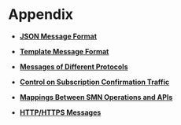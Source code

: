 # Appendix<a name="smn_ug_a0000"></a>

-   **[JSON Message Format](json-message-format.md)**  

-   **[Template Message Format](template-message-format.md)**  

-   **[Messages of Different Protocols](messages-of-different-protocols.md)**  

-   **[Control on Subscription Confirmation Traffic](control-on-subscription-confirmation-traffic.md)**  

-   **[Mappings Between SMN Operations and APIs](mappings-between-smn-operations-and-apis.md)**  

-   **[HTTP/HTTPS Messages](http-https-messages.md)**  


